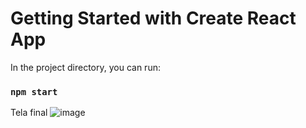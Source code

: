 # Getting Started with Create React App


In the project directory, you can run:

### `npm start` 

Tela final
![image](https://user-images.githubusercontent.com/83183478/209822843-ee8a5d39-7d97-48c0-adc6-58046c0f48e7.png)
